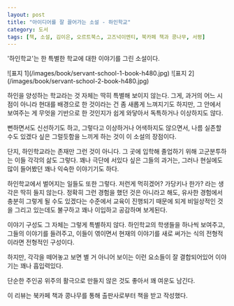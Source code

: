 ```yaml
---
layout: post
title: "아이디어를 잘 끌어가는 소설 - 하인학교"
category: 도서
tags: [책, 소설, 김이은, 오르트북스, 고즈넉이엔티, 북카페 책과 콩나무, 서평]
---
```


'하인학교'는
한 특별한 학교에 대한 이야기를 그린 소설이다.

<p class="center" markdown="1">
![표지 1](/images/book/servant-school-1-book-h480.jpg)
![표지 2](/images/book/servant-school-2-book-h480.jpg)
</p>

하인을 양성하는 학교라는 것 자체는 딱히 특별해 보이지 않는다.
그게, 과거의 어느 시점이 아니라 현대를 배경으로 한 것이라는 건 좀 새롭게 느껴지기도 하지만,
그 안에서 보여주는 게 무엇을 기반으로 한 것인지가 쉽게 와닿아서
독특하거나 이상하지도 않다.

뻔하면서도 신선하기도 하고,
그렇다고 이상하거나 어색하지도 않으면서,
나름 실존할 수도 있겠다 싶은 그럴듯함을 느끼게 하는 것이 이 소설의 장점이다.

단지, 하인학교라는 존재만 그런 것이 아니다.
그 곳에 입학해 졸업하기 위해 고군분투하는 이들 각각의 삶도 그렇다.
꽤나 극단에 서있다 싶은 그들의 과거는,
그러나 현실에도 많이 들어봤던 꽤나 익숙한 이야기기도 하다.

하인학교에서 벌어지는 일들도 또한 그렇다.
저런게 먹히겠어? 가당키나 한가? 라는 생각은 딱히 들지 않는다.
정확히 그런 경험을 했던 것은 아니라고 해도,
유사한 경험에서 충분히 그렇게 될 수도 있겠다는 수준에서 교육이 진행되기 때문에
되게 비일상적인 것을 그리고 있는데도 불구하고
꽤나 이입하고 공감하며 보게된다.

이야기 구성도 그 자체는 그렇게 특별하지 않다.
하인학교의 학생들을 하나씩 보여주고,
그들의 이야기를 들려주고,
이들이 엮이면서 현재의 이야기를 새로 써가는 식의
전형적이라면 전형적인 구성이다.

하지만, 각각을 떼어놓고 보면 별 거 아니어 보이는 이런 요소들이 잘 결합되어있어
이야기는 꽤나 흡입력있다.

단순한 주인공 위주의 활극으로 만들지 않은 것도 좋아서
꽤 여운도 남긴다.



<div class="im im-info">
이 리뷰는 북카페 책과 콩나무를 통해 출판사로부터 책을 받고 작성했다.
</div>

